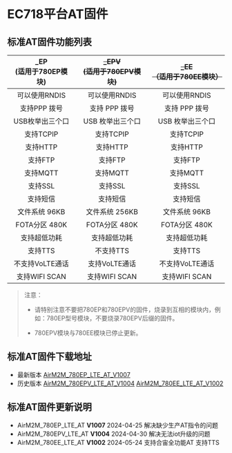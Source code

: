 # EC718平台AT固件

## 标准AT固件功能列表

| _EP<br />(适用于780EP模块) | ~~_EPV<br />(适用于780EPV模块)~~ | ~~_EE<br />（适用于780EE模块）~~ |
| :------------------------: | :--------------------------: | :--------------------------: |
|       可以使用RNDIS        |        可以使用RNDIS         |        可以使用RNDIS         |
|        支持PPP 拨号        |        支持 PPP 拨号         |        支持 PPP 拨号         |
|      USB枚举出三个口       |       USB 枚举出三个口       |       USB 枚举出三个口       |
|         支持TCPIP          |          支持TCPIP           |          支持TCPIP           |
|          支持HTTP          |           支持HTTP           |           支持HTTP           |
|          支持FTP           |           支持FTP            |           支持FTP            |
|          支持MQTT          |           支持MQTT           |           支持MQTT           |
|          支持SSL           |           支持SSL            |           支持SSL            |
|          支持短信          |           支持短信           |           支持短信           |
|       文件系统 96KB        |        文件系统 256KB        |        文件系统 96KB         |
|       FOTA分区 480K        |        FOTA分区 480K         |        FOTA分区 480K         |
|        支持超低功耗        |         支持超低功耗         |         支持超低功耗         |
|          支持TTS           |          不支持TTS           |           支持TTS            |
|      不支持VoLTE通话       |        支持VoLTE通话         |       不支持VoLTE通话        |
|       支持WIFI SCAN        |        支持WIFI SCAN         |        支持WIFI SCAN         |

> 注意：
>
> - 请特别注意不要把780EP和780EPV的固件，烧录到互相的模块内，例如：780EP型号模块，不要烧录780EPV后缀的固件。
>
> - 780EPV模块与780EE模块已停止更新。

## 标准AT固件下载地址

- 最新版本
  [AirM2M_780EP_LTE_AT_V1007](https://gitee.com/openLuat/airm2m-ec718-at/releases)
- 历史版本
  [AirM2M_780EPV_LTE_AT_V1004](https://gitee.com/openLuat/airm2m-ec718-at/releases)
  [AirM2M_780EE_LTE_AT_V1002](https://gitee.com/openLuat/airm2m-ec718-at/releases)

## 标准AT固件更新说明

- AirM2M_780EP_LTE_AT **V1007** 2024-04-25
  解决缺少生产AT指令的问题
- AirM2M_780EPV_LTE_AT **V1004** 2024-04-30
  解决无法iot升级的问题
- AirM2M_780EE_LTE_AT **V1002** 2024-05-24
  支持合宙全功能AT
  支持TTS
